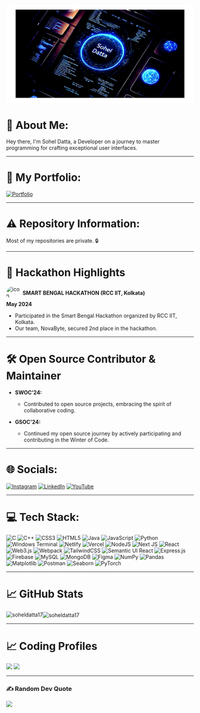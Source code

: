 ![logo](./Design.png)

# 💫 About Me:
Hey there, I'm Sohel Datta, a Developer on a journey to master programming for crafting exceptional user interfaces.


---


# 🔗 My Portfolio:
[![Portfolio](https://img.shields.io/badge/Portfolio-%23000000.svg?style=for-the-badge&logo=firefox&logoColor=#FF7139)](https://sohel-datta.vercel.app)


---


# ⚠️ Repository Information:
Most of my repositories are private. 🔒


---


# 🚀 Hackathon Highlights
<img src="https://encrypted-tbn0.gstatic.com/images?q=tbn:ANd9GcQkvbf9zXRGl4t_G2znnbcAlEtbF0yeguIPUg&s" alt="icon" width="40" height="40" style="border-radius:50%; display:inline-block; vertical-align:middle;">  **SMART BENGAL HACKATHON (RCC IIT, Kolkata)**  
**May 2024** 

- Participated in the Smart Bengal Hackathon organized by RCC IIT, Kolkata.
- Our team, NovaByte, secured 2nd place in the hackathon.

---

# 🛠️ Open Source Contributor & Maintainer

- **SWOC'24:**
  - Contributed to open source projects, embracing the spirit of collaborative coding.

- **GSOC'24:**
  - Continued my open source journey by actively participating and contributing in the Winter of Code.


---


# 🌐 Socials:
[![Instagram](https://img.shields.io/badge/Instagram-%23E4405F.svg?logo=Instagram&logoColor=white)](https://instagram.com/sohel_datta17) [![LinkedIn](https://img.shields.io/badge/LinkedIn-%230077B5.svg?logo=linkedin&logoColor=white)](https://linkedin.com/in/sohel-datta-68927828a/) [![YouTube](https://img.shields.io/badge/YouTube-%23FF0000.svg?logo=YouTube&logoColor=white)](https://youtube.com/@coding_spectra)


---


# 💻 Tech Stack:
![C](https://img.shields.io/badge/c-%2300599C.svg?style=for-the-badge&logo=c&logoColor=white) ![C++](https://img.shields.io/badge/c++-%2300599C.svg?style=for-the-badge&logo=c%2B%2B&logoColor=white) ![CSS3](https://img.shields.io/badge/css3-%231572B6.svg?style=for-the-badge&logo=css3&logoColor=white) ![HTML5](https://img.shields.io/badge/html5-%23E34F26.svg?style=for-the-badge&logo=html5&logoColor=white) ![Java](https://img.shields.io/badge/java-%23ED8B00.svg?style=for-the-badge&logo=openjdk&logoColor=white) ![JavaScript](https://img.shields.io/badge/javascript-%23323330.svg?style=for-the-badge&logo=javascript&logoColor=%23F7DF1E) ![Python](https://img.shields.io/badge/python-3670A0?style=for-the-badge&logo=python&logoColor=ffdd54) ![Windows Terminal](https://img.shields.io/badge/Windows%20Terminal-%234D4D4D.svg?style=for-the-badge&logo=windows-terminal&logoColor=white) ![Netlify](https://img.shields.io/badge/netlify-%23000000.svg?style=for-the-badge&logo=netlify&logoColor=#00C7B7) ![Vercel](https://img.shields.io/badge/vercel-%23000000.svg?style=for-the-badge&logo=vercel&logoColor=white) ![NodeJS](https://img.shields.io/badge/node.js-6DA55F?style=for-the-badge&logo=node.js&logoColor=white) ![Next JS](https://img.shields.io/badge/Next-black?style=for-the-badge&logo=next.js&logoColor=white) ![React](https://img.shields.io/badge/react-%2320232a.svg?style=for-the-badge&logo=react&logoColor=%2361DAFB) ![Web3.js](https://img.shields.io/badge/web3.js-F16822?style=for-the-badge&logo=web3.js&logoColor=white) ![Webpack](https://img.shields.io/badge/webpack-%238DD6F9.svg?style=for-the-badge&logo=webpack&logoColor=black) ![TailwindCSS](https://img.shields.io/badge/tailwindcss-%2338B2AC.svg?style=for-the-badge&logo=tailwind-css&logoColor=white) ![Semantic UI React](https://img.shields.io/badge/Semantic%20UI%20React-%2335BDB2.svg?style=for-the-badge&logo=SemanticUIReact&logoColor=white) ![Express.js](https://img.shields.io/badge/express.js-%23404d59.svg?style=for-the-badge&logo=express&logoColor=%2361DAFB) ![Firebase](https://img.shields.io/badge/Firebase-039BE5?style=for-the-badge&logo=Firebase&logoColor=white) ![MySQL](https://img.shields.io/badge/mysql-%2300000f.svg?style=for-the-badge&logo=mysql&logoColor=white) ![MongoDB](https://img.shields.io/badge/MongoDB-%234ea94b.svg?style=for-the-badge&logo=mongodb&logoColor=white) ![Figma](https://img.shields.io/badge/figma-%23F24E1E.svg?style=for-the-badge&logo=figma&logoColor=white) ![NumPy](https://img.shields.io/badge/numpy-%23013243.svg?style=for-the-badge&logo=numpy&logoColor=white) ![Pandas](https://img.shields.io/badge/pandas-%23150458.svg?style=for-the-badge&logo=pandas&logoColor=white) ![Matplotlib](https://img.shields.io/badge/Matplotlib-%23ffffff.svg?style=for-the-badge&logo=Matplotlib&logoColor=black) ![Postman](https://img.shields.io/badge/Postman-FF6C37?style=for-the-badge&logo=postman&logoColor=white) ![Seaborn](https://img.shields.io/badge/Seaborn-3776AB?style=for-the-badge&logo=Seaborn&logoColor=white) ![PyTorch](https://img.shields.io/badge/PyTorch-EE4C2C?style=for-the-badge&logo=PyTorch&logoColor=white)


---


# 📈 GitHub Stats

<p><img align="left" src="https://github-readme-stats.vercel.app/api/top-langs?username=soheldatta17&show_icons=true&locale=en&layout=compact&count_private=true" alt="soheldatta17" /></p>

<p><img align="center" src="https://github-readme-streak-stats.herokuapp.com/?user=soheldatta17&" alt="soheldatta17" /></p>



---


# 📈 Coding Profiles
[![](https://firebasestorage.googleapis.com/v0/b/sports-23788.appspot.com/o/projectFiles%2FScreenshot%202024-06-09%20at%2019-20-16%20Sohel%20Datta%20-%20soheldatta17%20HackerRank.png?alt=media&token=0709da16-c88f-46e4-ae13-3d40f32a5e9b)](https://www.hackerrank.com/profile/soheldatta17)
[![](https://firebasestorage.googleapis.com/v0/b/sports-23788.appspot.com/o/projectFiles%2FScreenshot%202024-06-09%20at%2019-22-28%20Sohel%20Datta%20-%20soheldatta17%20HackerRank.png?alt=media&token=d3cc85c5-6b85-4aea-9a61-35ca49b7a402)](https://www.hackerrank.com/profile/soheldatta17)


---


### ✍️ Random Dev Quote
![](https://quotes-github-readme.vercel.app/api?type=horizontal&theme=dark)
